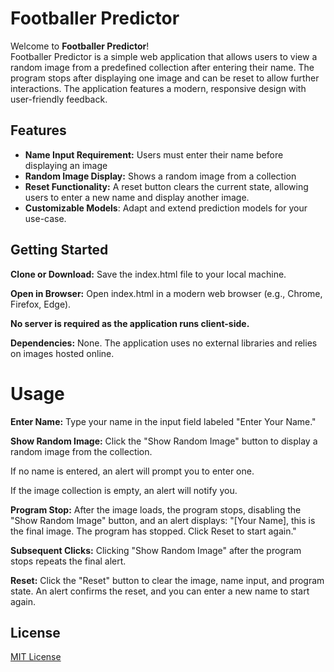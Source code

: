 # Footballer Predictor

Welcome to **Footballer Predictor**!  
Footballer Predictor  is a simple web application that allows users to view a random image from a predefined collection after entering their name. The program stops after displaying one image and can be reset to allow further interactions. The application features a modern, responsive design with user-friendly feedback.

## Features

- **Name Input Requirement:** Users must enter their name before displaying an image
- **Random Image Display:** Shows a random image from a collection
- **Reset Functionality:** A reset button clears the current state, allowing users to enter a new name and display another image.
- **Customizable Models**: Adapt and extend prediction models for your use-case.

## Getting Started

**Clone or Download:** Save the index.html file to your local machine.



**Open in Browser:** Open index.html in a modern web browser (e.g., Chrome, Firefox, Edge).





**No server is required as the application runs client-side.**



**Dependencies:** None. The application uses no external libraries and relies on images hosted online.

# Usage





**Enter Name:** Type your name in the input field labeled "Enter Your Name."



**Show Random Image:** Click the "Show Random Image" button to display a random image from the collection.





If no name is entered, an alert will prompt you to enter one.



If the image collection is empty, an alert will notify you.



**Program Stop:** After the image loads, the program stops, disabling the "Show Random Image" button, and an alert displays: "[Your Name], this is the final image. The program has stopped. Click Reset to start again."



**Subsequent Clicks:** Clicking "Show Random Image" after the program stops repeats the final alert.



**Reset:** Click the "Reset" button to clear the image, name input, and program state. An alert confirms the reset, and you can enter a new name to start again.


## License

[MIT License](LICENSE)

